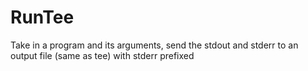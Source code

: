 # RunTee
Take in a program and its arguments, send the stdout and stderr to an output file (same as tee) with stderr prefixed
